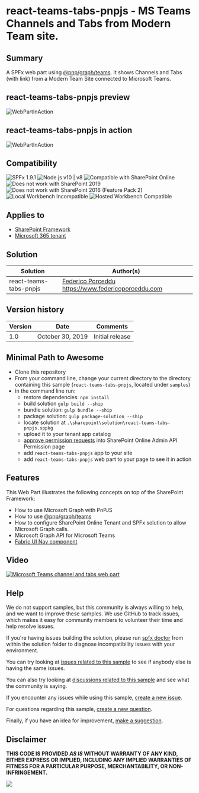 # react-teams-tabs-pnpjs - MS Teams Channels and Tabs from Modern Team site.

## Summary

A SPFx web part using [@pnp/graph/teams](https://pnp.github.io/pnpjs/graph/docs/teams/). It shows Channels and Tabs (with link) from a Modern Team Site connected to Microsoft Teams.

## react-teams-tabs-pnpjs preview
![WebPartInAction](./assets/react-teams-tabs-pnpjs-webpart.png)

## react-teams-tabs-pnpjs in action
![WebPartInAction](./assets/react-teams-tabs-pnpjs-webpart-animated.gif)


## Compatibility

![SPFx 1.9.1](https://img.shields.io/badge/SPFx-1.9.1-green.svg) 
![Node.js v10 | v8](https://img.shields.io/badge/Node.js-v10%20%7C%20v8-green.svg) 
![Compatible with SharePoint Online](https://img.shields.io/badge/SharePoint%20Online-Compatible-green.svg)
![Does not work with SharePoint 2019](https://img.shields.io/badge/SharePoint%20Server%202019-Incompatible-red.svg "SharePoint Server 2019 requires SPFx 1.4.1 or lower")
![Does not work with SharePoint 2016 (Feature Pack 2)](https://img.shields.io/badge/SharePoint%20Server%202016%20(Feature%20Pack%202)-Incompatible-red.svg "SharePoint Server 2016 Feature Pack 2 requires SPFx 1.1")
![Local Workbench Incompatible](https://img.shields.io/badge/Local%20Workbench-Incompatible-red.svg "Requires access to Microsoft Graph")
![Hosted Workbench Compatible](https://img.shields.io/badge/Hosted%20Workbench-Compatible-green.svg)


## Applies to

* [SharePoint Framework](https://learn.microsoft.com/sharepoint/dev/spfx/sharepoint-framework-overview)
* [Microsoft 365 tenant](https://learn.microsoft.com/sharepoint/dev/spfx/set-up-your-development-environment)

## Solution

Solution|Author(s)
--------|---------
react-teams-tabs-pnpjs |  [Federico Porceddu](https://github.com/fredupstair) https://www.federicoporceddu.com

## Version history

Version|Date|Comments
-------|----|--------
1.0|October 30, 2019|Initial release

## Minimal Path to Awesome

* Clone this repository
* From your command line, change your current directory to the directory containing this sample (`react-teams-tabs-pnpjs`, located under `samples`)
* in the command line run:
  * restore dependencies: `npm install`
  * build solution `gulp build --ship`
  * bundle solution: `gulp bundle --ship`
  * package solution: `gulp package-solution --ship`
  * locate solution at `.\sharepoint\solution\react-teams-tabs-pnpjs.sppkg` 
  * upload it to your tenant app catalog
  * [approve permission requests](https://learn.microsoft.com/sharepoint/dev/spfx/use-aadhttpclient#manage-permission-requests) into SharePoint Online Admin API Permission page
  * add `react-teams-tabs-pnpjs` app to your site
  * add `react-teams-tabs-pnpjs` web part to your page to see it in action

## Features

This Web Part illustrates the following concepts on top of the SharePoint Framework:

* How to use Microsoft Graph with PnPJS
* How to use [@pnp/graph/teams](https://pnp.github.io/pnpjs/graph/docs/teams/)
* How to configure SharePoint Online Tenant and SPFx solution to allow Microsoft Graph calls.
* Microsoft Graph API for Microsoft Teams
* [Fabric UI Nav component](https://developer.microsoft.com/en-us/fabric#/controls/web/nav)


## Video

[![Microsoft Teams channel and tabs web part](./assets/video-thumbnail.jpg)](https://www.youtube.com/watch?v=jUesdAdHRng "Microsoft Teams channel and tabs web part")

## Help

We do not support samples, but this community is always willing to help, and we want to improve these samples. We use GitHub to track issues, which makes it easy for  community members to volunteer their time and help resolve issues.

If you're having issues building the solution, please run [spfx doctor](https://pnp.github.io/cli-microsoft365/cmd/spfx/spfx-doctor/) from within the solution folder to diagnose incompatibility issues with your environment.

You can try looking at [issues related to this sample](https://github.com/pnp/sp-dev-fx-webparts/issues?q=label%3A%22sample%3A%20react-teams-tabs-pnpjs") to see if anybody else is having the same issues.

You can also try looking at [discussions related to this sample](https://github.com/pnp/sp-dev-fx-webparts/discussions?discussions_q=react-teams-tabs-pnpjs) and see what the community is saying.

If you encounter any issues while using this sample, [create a new issue](https://github.com/pnp/sp-dev-fx-webparts/issues/new?assignees=&labels=Needs%3A+Triage+%3Amag%3A%2Ctype%3Abug-suspected%2Csample%3A%20react-teams-tabs-pnpjs&template=bug-report.yml&sample=react-teams-tabs-pnpjs&authors=@fredupstair&title=react-teams-tabs-pnpjs%20-%20).

For questions regarding this sample, [create a new question](https://github.com/pnp/sp-dev-fx-webparts/issues/new?assignees=&labels=Needs%3A+Triage+%3Amag%3A%2Ctype%3Aquestion%2Csample%3A%20react-teams-tabs-pnpjs&template=question.yml&sample=react-teams-tabs-pnpjs&authors=@fredupstair&title=react-teams-tabs-pnpjs%20-%20).

Finally, if you have an idea for improvement, [make a suggestion](https://github.com/pnp/sp-dev-fx-webparts/issues/new?assignees=&labels=Needs%3A+Triage+%3Amag%3A%2Ctype%3Aenhancement%2Csample%3A%20react-teams-tabs-pnpjs&template=question.yml&sample=react-teams-tabs-pnpjs&authors=@fredupstair&title=react-teams-tabs-pnpjs%20-%20).

## Disclaimer

**THIS CODE IS PROVIDED *AS IS* WITHOUT WARRANTY OF ANY KIND, EITHER EXPRESS OR IMPLIED, INCLUDING ANY IMPLIED WARRANTIES OF FITNESS FOR A PARTICULAR PURPOSE, MERCHANTABILITY, OR NON-INFRINGEMENT.**


<img src="https://pnptelemetry.azurewebsites.net/sp-dev-fx-webparts/react-teams-tabs-pnpjs" />
